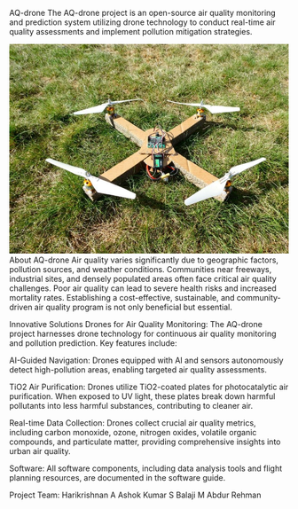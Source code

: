 AQ-drone
The AQ-drone project is an open-source air quality monitoring and prediction system utilizing drone technology to conduct real-time air quality assessments and implement pollution mitigation strategies.

<img src="images/drone prototype.jpg" width="800">
About AQ-drone
Air quality varies significantly due to geographic factors, pollution sources, and weather conditions. Communities near freeways, industrial sites, and densely populated areas often face critical air quality challenges. Poor air quality can lead to severe health risks and increased mortality rates. Establishing a cost-effective, sustainable, and community-driven air quality program is not only beneficial but essential.

Innovative Solutions
Drones for Air Quality Monitoring:
The AQ-drone project harnesses drone technology for continuous air quality monitoring and pollution prediction. Key features include:

AI-Guided Navigation: Drones equipped with AI and sensors autonomously detect high-pollution areas, enabling targeted air quality assessments.

TiO2 Air Purification: Drones utilize TiO2-coated plates for photocatalytic air purification. When exposed to UV light, these plates break down harmful pollutants into less harmful substances, contributing to cleaner air.

Real-time Data Collection: Drones collect crucial air quality metrics, including carbon monoxide, ozone, nitrogen oxides, volatile organic compounds, and particulate matter, providing comprehensive insights into urban air quality.

Software:
All software components, including data analysis tools and flight planning resources, are documented in the software guide.

Project Team:
Harikrishnan A
Ashok Kumar S
Balaji M
Abdur Rehman
